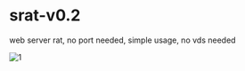 # srat-v0.2

web server rat,
no port needed,
simple usage,
no vds needed




![1](https://github.com/user-attachments/assets/bdba3128-42eb-4d05-9650-142197b33e43)
